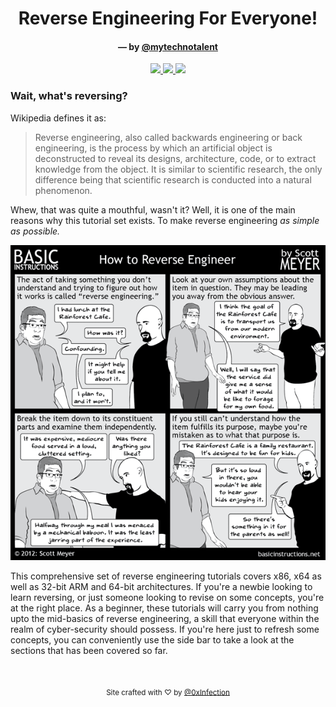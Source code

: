 <h1 align="center">
    Reverse Engineering For Everyone!
</h1>

<h4 align="center">
    &mdash; by
    <a href="https://twitter.com/mytechnotalent">
        @mytechnotalent
    </a>
</h4>

<p align="center">
    <a href="https://github.com/mytechnotalent/Reverse-Engineering-Tutorial">
        <img src="https://img.shields.io/badge/GitHub-Reverse%20Engineering%20for%20Everyone!-green.svg?logo=github">
    </a>
        <a href="https://twitter.com/mytechnotalent">
        <img src="https://img.shields.io/badge/Twitter-@mytechnotalent-blue.svg?logo=twitter">
    </a>
    <a href="https://github.com/mytechnotalent/Reverse-Engineering-Tutorial/blob/master/LICENSE">
        <img src="https://img.shields.io/badge/License-Apache%202.0-orange.svg?logo=apache">
    </a>
</p>

<h3>
    Wait, what's reversing?
</h3>
<p>
    Wikipedia defines it as:
    <blockquote>
        Reverse engineering, also called backwards engineering or back engineering, is the process by which an artificial object is deconstructed to reveal its designs, architecture, code, or to extract knowledge from the object. It is similar to scientific research, the only difference being that scientific research is conducted into a natural phenomenon.
    </blockquote>
        Whew, that was quite a mouthful, wasn't it? Well, it is one of the main reasons why this tutorial set exists. To make reverse engineering
        <i>
            as simple as possible.
        </i>
</p>
<p align="center">
    <img src="cover.png"  />
</p>
<p>
    This comprehensive set of reverse engineering tutorials covers x86, x64 as well as 32-bit ARM and 64-bit architectures. If you're a newbie looking to learn reversing, or just someone looking to revise on some concepts, you're at the right place. As a beginner, these tutorials will carry you from nothing upto the mid-basics of reverse engineering, a skill that everyone within the realm of cyber-security should possess. If you're here just to refresh some concepts, you can conveniently use the side bar to take a look at the sections that has been covered so far.
</p>
<br>
<p align="center">
    <sub>
        Site crafted with ♡ by
        <a href="https://twitter.com/0xInfection">
            @0xInfection
        </a>
    </sub>
</p>